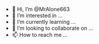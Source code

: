 - 👋 Hi, I’m @MrAlone663
- 👀 I’m interested in ...
- 🌱 I’m currently learning ...
- 💞️ I’m looking to collaborate on ...
- 📫 How to reach me ...

<!---
MrAlone663/MrAlone663 is a ✨ special ✨ repository because its `README.md` (this file) appears on your GitHub profile.
You can click the Preview link to take a look at your changes.
--->
